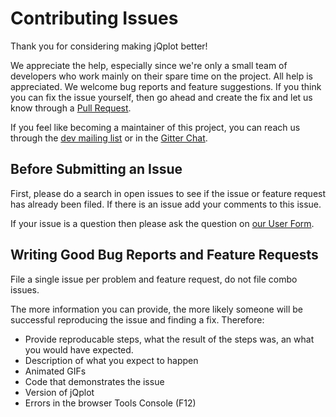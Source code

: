 # Contributing Issues

Thank you for considering making jQplot better!

We appreciate the help, especially since we're only a small team of developers who work mainly on their spare time on the project.
All help is appreciated. We welcome bug reports and feature suggestions. If you think you can fix the issue yourself, then go ahead and create the fix and let us know through a [Pull Request](https://help.github.com/articles/using-pull-requests/).

If you feel like becoming a maintainer of this project, you can reach us through the [dev mailing list](https://groups.google.com/forum/#!forum/jqplot-dev) or in the [Gitter Chat](https://gitter.im/jqPlot).

## Before Submitting an Issue

First, please do a search in open issues to see if the issue or feature request has already been filed. If there is an issue add your comments to this issue.

If your issue is a question then please ask the question on [our User Form](https://groups.google.com/forum/#!forum/jqplot-users).

## Writing Good Bug Reports and Feature Requests

File a single issue per problem and feature request, do not file combo issues.

The more information you can provide, the more likely someone will be successful reproducing the issue and finding a fix. Therefore:

- Provide reproducable steps, what the result of the steps was, an what you would have expected.
- Description of what you expect to happen
- Animated GIFs
- Code that demonstrates the issue
- Version of jQplot
- Errors in the browser Tools Console (F12)

